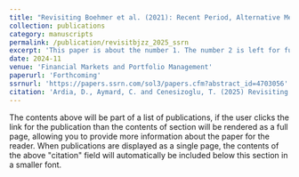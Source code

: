 ```yaml
---
title: "Revisiting Boehmer et al. (2021): Recent Period, Alternative Method, Different Conclusions"
collection: publications
category: manuscripts
permalink: /publication/revisitbjzz_2025_ssrn
excerpt: 'This paper is about the number 1. The number 2 is left for future work.'
date: 2024-11
venue: 'Financial Markets and Portfolio Management'
paperurl: 'Forthcoming'
ssrnurl: 'https://papers.ssrn.com/sol3/papers.cfm?abstract_id=4703056'
citation: 'Ardia, D., Aymard, C. and Cenesizoglu, T. (2025) Revisiting Boehmer et al. (2021): Recent Period, Alternative Method, Different Conclusions, Financial Markets and Portfolio Management, XXX, XXX-XXX, DOI:XXX'
---
```

The contents above will be part of a list of publications, if the user clicks the link for the publication than the contents of section will be rendered as a full page, allowing you to provide more information about the paper for the reader. When publications are displayed as a single page, the contents of the above "citation" field will automatically be included below this section in a smaller font.
